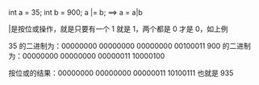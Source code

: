 int a = 35;
int b = 900;
a |= b; ==> a = a|b

|是按位或操作，就是只要有一个 1 就是 1，两个都是 0 才是 0，如上例

35 的二进制为：00000000 00000000 00000000 00100011
900 的二进制为：00000000 00000000 00000011 10000100

按位或的结果：00000000 00000000 00000011 10100111
也就是 935
